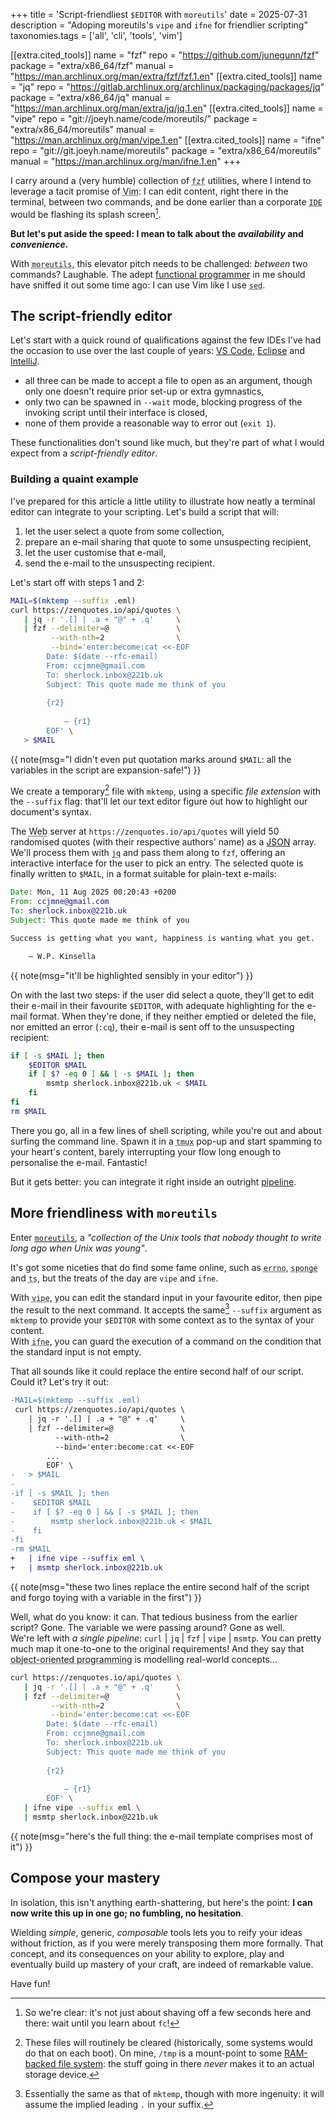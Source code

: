 +++
title = 'Script-friendliest `$EDITOR` with `moreutils`'
date = 2025-07-31
description = "Adoping moreutils's `vipe` and `ifne` for friendlier scripting"
taxonomies.tags = ['all', 'cli', 'tools', 'vim']

[[extra.cited_tools]]
   name    = "fzf"
   repo    = "https://github.com/junegunn/fzf"
   package = "extra/x86_64/fzf"
   manual  = "https://man.archlinux.org/man/extra/fzf/fzf.1.en"
[[extra.cited_tools]]
   name    = "jq"
   repo    = "https://gitlab.archlinux.org/archlinux/packaging/packages/jq"
   package = "extra/x86_64/jq"
   manual  = "https://man.archlinux.org/man/extra/jq/jq.1.en"
[[extra.cited_tools]]
   name    = "vipe"
   repo    = "git://joeyh.name/code/moreutils/"
   package = "extra/x86_64/moreutils"
   manual  = "https://man.archlinux.org/man/vipe.1.en"
[[extra.cited_tools]]
   name    = "ifne"
   repo    = "git://git.joeyh.name/moreutils"
   package = "extra/x86_64/moreutils"
   manual  = "https://man.archlinux.org/man/ifne.1.en"
+++

I carry around a (very humble) collection of <abbr title="A command-line fuzzy
finder">`fzf`</abbr> utilities, where I intend to leverage a tacit promise
of <abbr title="The ubiquitous text editor">Vim</abbr>: I can edit content,
right there in the terminal, between two commands, and be done earlier than a
corporate <abbr title="Integrated Development Environment">`IDE`</abbr> would be
flashing its splash screen[^cli-editor].

[^cli-editor]: So we're clear: it's not just about shaving off a few seconds
here and there: wait until you learn about `fc`!

**But let's put aside the speed: I mean to talk about the *availability* and
*convenience*.**

With <abbr title="Aptly and delightfully named companion to coreutils">`moreutils`</abbr>,
this elevator pitch needs to be challenged: *between*
two commands?  Laughable.  The adept [functional
programmer](https://en.wikipedia.org/wiki/Functional_programming) in me should
have sniffed it out some time ago: I can use Vim like I use <abbr title="Stream
editor for filtering and transforming text ">`sed`</abbr>.

<!-- more -->

## The script-friendly editor

Let's start with a quick round of qualifications against the few
IDEs I've had the occasion to use over the last couple of years: [VS
Code](https://code.visualstudio.com/), [Eclipse](https://www.eclipse.org/) and
[IntelliJ](https://www.jetbrains.com/idea/).

- all three can be made to accept a file to open as an argument, though only one
  doesn't require prior set-up or extra gymnastics,
- only two can be spawned in `--wait` mode, blocking progress of the invoking
  script until their interface is closed,
- none of them provide a reasonable way to error out (`exit 1`).

These functionalities don't sound like much, but they're part of what I would
expect from a *script-friendly editor*.

### Building a quaint example

I've prepared for this article a little utility to illustrate how neatly a
terminal editor can integrate to your scripting.  Let's build a script that
will:

1. let the user select a quote from some collection,
2. prepare an e-mail sharing that quote to some unsuspecting recipient,
3. let the user customise that e-mail,
4. send the e-mail to the unsuspecting recipient.

Let's start off with steps 1 and 2:

```sh
MAIL=$(mktemp --suffix .eml)
curl https://zenquotes.io/api/quotes \
   | jq -r '.[] | .a + "@" + .q'     \
   | fzf --delimiter=@               \
         --with-nth=2                \
         --bind='enter:become:cat <<-EOF
		Date: $(date --rfc-email)
		From: ccjmne@gmail.com
		To: sherlock.inbox@221b.uk
		Subject: This quote made me think of you
		
		{r2}
		
		    — {r1}
		EOF' \
   > $MAIL
```
{{ note(msg="I didn't even put quotation marks around `$MAIL`: all the variables in the script are expansion-safe!") }}

We create a temporary[^tmpfs] file with `mktemp`, using a specific *file
extension* with the `--suffix` flag: that'll let our text editor figure out how
to highlight our document's syntax.

[^tmpfs]: These files will routinely be cleared (historically, some systems
would do that on each boot).  On mine, `/tmp` is a mount-point to some
[RAM-backed file system](https://en.wikipedia.org/wiki/tmpfs): the stuff going
in there *never* makes it to an actual storage device.

The <abbr title="World Wide Web, with a capital W">Web</abbr> server at
`https://zenquotes.io/api/quotes` will yield 50 randomised quotes (with their
respective authors' name) as a [JSON](https://www.json.org/json-en.html) array.
We'll process them with <abbr title="Command-line JSON processor">`jq`</abbr>
and pass them along to `fzf`, offering an interactive interface for the user to
pick an entry.  The selected quote is finally written to `$MAIL`, in a format
suitable for plain-text e-mails:

```eml
Date: Mon, 11 Aug 2025 00:20:43 +0200
From: ccjmne@gmail.com
To: sherlock.inbox@221b.uk
Subject: This quote made me think of you

Success is getting what you want, happiness is wanting what you get.

    — W.P. Kinsella
```
{{ note(msg="it'll be highlighted sensibly in your editor") }}

On with the last two steps: if the user did select a quote, they'll get to edit
their e-mail in their favourite `$EDITOR`, with adequate highlighting for the
e-mail format.  When they're done, if they neither emptied or deleted the file,
nor emitted an error (`:cq`), their e-mail is sent off to the unsuspecting
recipient:

```sh
if [ -s $MAIL ]; then
    $EDITOR $MAIL
    if [ $? -eq 0 ] && [ -s $MAIL ]; then
        msmtp sherlock.inbox@221b.uk < $MAIL
    fi
fi
rm $MAIL
```

There you go, all in a few lines of shell scripting, while you're out
and about surfing the command line.  Spawn it in a <abbr title="Terminal
multiplexer">`tmux`</abbr> pop-up and start spamming to your heart's content,
barely interrupting your flow long enough to personalise the e-mail.  Fantastic!

But it gets better: you can integrate it right inside an outright
[pipeline](https://en.wikipedia.org/wiki/Pipeline_(Unix)).

## More friendliness with `moreutils`

Enter [`moreutils`](https://joeyh.name/code/moreutils/), a *"collection of the
Unix tools that nobody thought to write long ago when Unix was young"*.

It's got some niceties that do find some fame online, such as <abbr title="Look
up errno names and descriptions">`errno`</abbr>, <abbr title="Soak up standard
input and write to a file">`sponge`</abbr> and <abbr title="Timestamp
input">`ts`</abbr>, but the treats of the day are `vipe` and `ifne`.

   With <abbr title="Edit pipe">`vipe`</abbr>, you can edit the standard input
in your favourite editor, then pipe the result to the next command.  It accepts
the same[^vipe-suffix] `--suffix` argument as `mktemp` to provide your `$EDITOR`
with some context as to the syntax of your content.<br>
   With <abbr title="Run command if the standard input is not
empty">`ifne`</abbr>, you can guard the execution of a command on the condition
that the standard input is not empty.<br>

<!-- FIXME: wording -->
[^vipe-suffix]: Essentially the same as that of `mktemp`, though with more
ingenuity: it will assume the implied leading `.` in your suffix.

That all sounds like it could replace the entire second half of our script.
Could it?  Let's try it out:

```diff
-MAIL=$(mktemp --suffix .eml)
 curl https://zenquotes.io/api/quotes \
    | jq -r '.[] | .a + "@" + .q'     \
    | fzf --delimiter=@               \
          --with-nth=2                \
          --bind='enter:become:cat <<-EOF
 		...
 		EOF' \
-   > $MAIL
-
-if [ -s $MAIL ]; then
-    $EDITOR $MAIL
-    if [ $? -eq 0 ] && [ -s $MAIL ]; then
-        msmtp sherlock.inbox@221b.uk < $MAIL
-    fi
-fi
-rm $MAIL
+   | ifne vipe --suffix eml \
+   | msmtp sherlock.inbox@221b.uk
```
{{ note(msg="these two lines replace the entire second half of the script and forgo toying with a variable in the first") }}

   Well, what do you know: it can.  That tedious business from the earlier
script?  Gone.  The variable we were passing around?  Gone as well.<br>
   We're left with *a single pipeline*: `curl` | `jq` | `fzf` | `vipe`
| `msmtp`.  You can pretty much map it one-to-one to the original
requirements!  And they say that <abbr title="The big OOP(s)">object-oriented
programming</abbr> is modelling real-world concepts...

```sh
curl https://zenquotes.io/api/quotes \
   | jq -r '.[] | .a + "@" + .q'     \
   | fzf --delimiter=@               \
         --with-nth=2                \
         --bind='enter:become:cat <<-EOF
		Date: $(date --rfc-email)
		From: ccjmne@gmail.com
		To: sherlock.inbox@221b.uk
		Subject: This quote made me think of you
		
		{r2}
		
		    — {r1}
		EOF' \
   | ifne vipe --suffix eml \
   | msmtp sherlock.inbox@221b.uk
```
{{ note(msg="here's the full thing: the e-mail template comprises most of it") }}

## Compose your mastery

In isolation, this isn't anything earth-shattering, but here's the point: **I
can now write this up in one go; no fumbling, no hesitation**.

Wielding *simple*, generic, *composable* tools lets you to reify your ideas
without friction, as if you were merely transposing them more formally.  That
concept, and its consequences on your ability to explore, play and eventually
build up mastery of your craft, are indeed of remarkable value.

Have fun!
